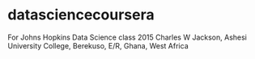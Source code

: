 # datasciencecoursera
For Johns Hopkins Data Science class 2015
Charles W Jackson, Ashesi University College, Berekuso, E/R, Ghana, West Africa
